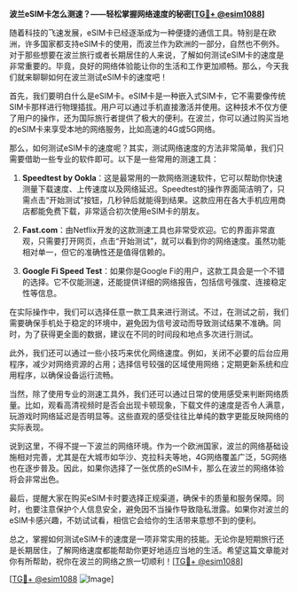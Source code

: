 **波兰eSIM卡怎么测速？——轻松掌握网络速度的秘密[[TG💪+ @esim1088](https://t.me/s/esim1088)]**

随着科技的飞速发展，eSIM卡已经逐渐成为一种便捷的通信工具。特别是在欧洲，许多国家都支持eSIM卡的使用，而波兰作为欧洲的一部分，自然也不例外。对于那些想要在波兰旅行或者长期居住的人来说，了解如何测试eSIM卡的速度是非常重要的。毕竟，良好的网络体验能让你的生活和工作更加顺畅。那么，今天我们就来聊聊如何在波兰测试eSIM卡的速度吧！

首先，我们要明白什么是eSIM卡。eSIM卡是一种嵌入式SIM卡，它不需要像传统SIM卡那样进行物理插拔。用户可以通过手机直接激活并使用。这种技术不仅方便了用户的操作，还为国际旅行者提供了极大的便利。在波兰，你可以通过购买当地的eSIM卡来享受本地的网络服务，比如高速的4G或5G网络。

那么，如何测试eSIM卡的速度呢？其实，测试网络速度的方法非常简单，我们只需要借助一些专业的软件即可。以下是一些常用的测速工具：

1. **Speedtest by Ookla**：这是最常用的一款网络测速软件，它可以帮助你快速测量下载速度、上传速度以及网络延迟。Speedtest的操作界面简洁明了，只需点击“开始测试”按钮，几秒钟后就能得到结果。这款应用在各大手机应用商店都能免费下载，非常适合初次使用eSIM卡的朋友。

2. **Fast.com**：由Netflix开发的这款测速工具也非常受欢迎。它的界面非常直观，只需要打开网页，点击“开始测试”，就可以看到你的网络速度。虽然功能相对单一，但它的准确性还是值得信赖的。

3. **Google Fi Speed Test**：如果你是Google Fi的用户，这款工具会是一个不错的选择。它不仅能测速，还能提供详细的网络报告，包括信号强度、连接稳定性等信息。

在实际操作中，我们可以选择任意一款工具来进行测试。不过，在测试之前，我们需要确保手机处于稳定的环境中，避免因为信号波动而导致测试结果不准确。同时，为了获得更全面的数据，建议在不同的时间段和地点多次进行测试。

此外，我们还可以通过一些小技巧来优化网络速度。例如，关闭不必要的后台应用程序，减少对网络资源的占用；选择信号较强的区域使用网络；定期更新系统和应用程序，以确保设备运行流畅。

当然，除了使用专业的测速工具外，我们还可以通过日常的使用感受来判断网络质量。比如，观看高清视频时是否会出现卡顿现象，下载文件的速度是否令人满意，玩游戏时网络延迟是否明显等。这些直观的感受往往比单纯的数字更能反映网络的实际表现。

说到这里，不得不提一下波兰的网络环境。作为一个欧洲国家，波兰的网络基础设施相对完善，尤其是在大城市如华沙、克拉科夫等地，4G网络覆盖广泛，5G网络也在逐步普及。因此，如果你选择了一张优质的eSIM卡，那么在波兰的网络体验将会非常出色。

最后，提醒大家在购买eSIM卡时要选择正规渠道，确保卡的质量和服务保障。同时，也要注意保护个人信息安全，避免因不当操作导致隐私泄露。如果你对波兰的eSIM卡感兴趣，不妨试试看，相信它会给你的生活带来意想不到的便利。

总之，掌握如何测试eSIM卡的速度是一项非常实用的技能。无论你是短期旅行还是长期居住，了解网络速度都能帮助你更好地适应当地的生活。希望这篇文章能对你有所帮助，祝你在波兰的网络之旅一切顺利！[[TG💪+ @esim1088](https://t.me/s/esim1088)]

[[TG💪+ @esim1088](https://t.me/s/esim1088) ![Image](https://i.postimg.cc/4NQfJmqS/Snipaste-2025-05-13-00-14-12.png)]